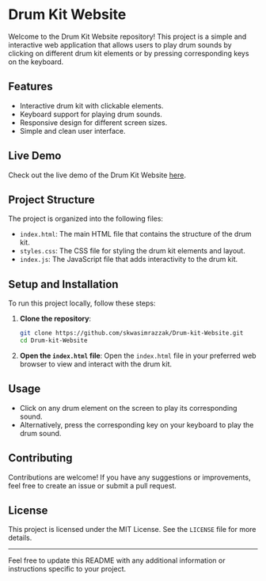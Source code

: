 
# Drum Kit Website

Welcome to the Drum Kit Website repository! This project is a simple and interactive web application that allows users to play drum sounds by clicking on different drum kit elements or by pressing corresponding keys on the keyboard.

## Features

- Interactive drum kit with clickable elements.
- Keyboard support for playing drum sounds.
- Responsive design for different screen sizes.
- Simple and clean user interface.

## Live Demo

Check out the live demo of the Drum Kit Website [here](https://skwasimrazzak.github.io/Drum-kit-Website/).

## Project Structure

The project is organized into the following files:

- `index.html`: The main HTML file that contains the structure of the drum kit.
- `styles.css`: The CSS file for styling the drum kit elements and layout.
- `index.js`: The JavaScript file that adds interactivity to the drum kit.

## Setup and Installation

To run this project locally, follow these steps:

1. **Clone the repository**:
   ```bash
   git clone https://github.com/skwasimrazzak/Drum-kit-Website.git
   cd Drum-kit-Website
   ```

2. **Open the `index.html` file**:
   Open the `index.html` file in your preferred web browser to view and interact with the drum kit.

## Usage

- Click on any drum element on the screen to play its corresponding sound.
- Alternatively, press the corresponding key on your keyboard to play the drum sound.

## Contributing

Contributions are welcome! If you have any suggestions or improvements, feel free to create an issue or submit a pull request.

## License

This project is licensed under the MIT License. See the `LICENSE` file for more details.

---

Feel free to update this README with any additional information or instructions specific to your project.


